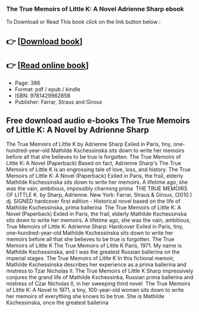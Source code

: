 ### The True Memoirs of Little K: A Novel Adrienne Sharp ebook

To Download or Read This book click on the link button below :

## 👉  [**[Download book](http://ebooksharez.info/download.php?group=book&from=github.com&id=717869&lnk=1061 "Download book")**]

## 👉  [**[Read online book](http://ebooksharez.info/download.php?group=book&from=github.com&id=717869&lnk=1061 "Read online book")**]


* Page: 386
* Format: pdf / epub / kindle
* ISBN: 9781429962858
* Publisher: Farrar, Straus and Giroux



## Free download audio e-books The True Memoirs of Little K: A Novel by Adrienne Sharp



 The True Memoirs of Little K by Adrienne Sharp Exiled in Paris, tiny, one-hundred-year-old Mathilde Kschessinska sits down to write her memoirs before all that she believes to be true is forgotten.
 The True Memoirs of Little K: A Novel (Paperback) Based on fact, Adrienne Sharp&#039;s The True Memoirs of Little K is an engrossing tale of love, loss, and history.
 The True Memoirs of Little K: A Novel (Paperback) Exiled in Paris, the frail, elderly Mathilde Kschessinska sits down to write her memoirs. A lifetime ago, she was the vain, ambitious, impossibly charming prima 
 THE TRUE MEMOIRS OF LITTLE K. by Sharp, Adrienne. New York: Farrar, Straus &amp; Giroux, (2010.) dj. SIGNED hardcover first edition - Historical novel based on the life of Mathilde Kschessinska, prima ballerina 
 The True Memoirs of Little K: A Novel (Paperback) Exiled in Paris, the frail, elderly Mathilde Kschessinska sits down to write her memoirs. A lifetime ago, she was the vain, ambitious, 
 True Memoirs of Little K: Adrienne Sharp: Hardcover Exiled in Paris, tiny, one-hundred-year-old Mathilde Kschessinska sits down to write her memoirs before all that she believes to be true is forgotten.
 The True Memoirs of Little K The True Memoirs of Little K Paris, 1971. My name is Mathilde Kschessinska, and I was the greatest Russian ballerina on the imperial stages.
 The True Memoirs of Little K In this fictional memoir, Mathilde Kschessinska describes her experience as a prima ballerina and mistress to Tzar Nicholas II.
 The True Memoirs of Little K Sharp impressively conjures the grand life of Mathilde Kschessinka, Russian prima ballerina and mistress of Czar Nicholas II, in her sweeping third novel 
 The True Memoirs of Little K: A Novel In 1971, a tiny, 100-year-old woman sits down to write her memoirs of everything she knows to be true. She is Mathilde Kschessinska, once the greatest ballerina 





